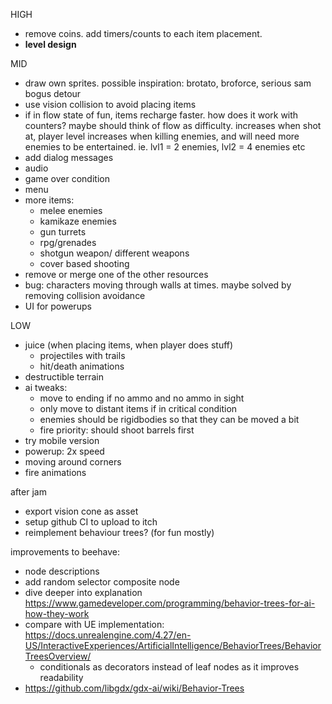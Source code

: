 HIGH
- remove coins. add timers/counts to each item placement.
- **level design**

MID
- draw own sprites. possible inspiration: brotato, broforce, serious sam bogus detour
- use vision collision to avoid placing items
- if in flow state of fun, items recharge faster. how does it work with counters? maybe should think of flow as difficulty. increases when shot at, player level increases when killing enemies, and will need more enemies to be entertained. ie. lvl1 = 2 enemies, lvl2 = 4 enemies etc
- add dialog messages
- audio
- game over condition
- menu
- more items:
  - melee enemies
  - kamikaze enemies
  - gun turrets
  - rpg/grenades
  - shotgun weapon/ different weapons
  - cover based shooting
- remove or merge one of the other resources
- bug: characters moving through walls at times. maybe solved by removing collision avoidance
- UI for powerups

LOW
- juice (when placing items, when player does stuff)
  - projectiles with trails
  - hit/death animations
- destructible terrain
- ai tweaks:
  - move to ending if no ammo and no ammo in sight
  - only move to distant items if in critical condition
  - enemies should be rigidbodies so that they can be moved a bit
  - fire priority: should shoot barrels first
- try mobile version
- powerup: 2x speed
- moving around corners
- fire animations

after jam
- export vision cone as asset
- setup github CI to upload to itch
- reimplement behaviour trees? (for fun mostly)

improvements to beehave:
- node descriptions
- add random selector composite node 
- dive deeper into explanation https://www.gamedeveloper.com/programming/behavior-trees-for-ai-how-they-work
- compare with UE implementation: https://docs.unrealengine.com/4.27/en-US/InteractiveExperiences/ArtificialIntelligence/BehaviorTrees/BehaviorTreesOverview/
  - conditionals as decorators instead of leaf nodes as it improves readability
- https://github.com/libgdx/gdx-ai/wiki/Behavior-Trees